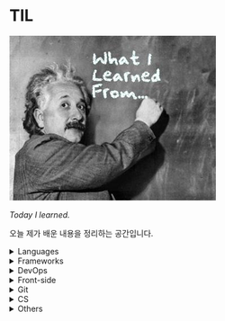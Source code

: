 # TIL

![image](resources/image.jpg)

*Today I learned.*

오늘 제가 배운 내용을 정리하는 공간입니다.

<details>
  <summary>Languages</summary>
  <ul>
    <li>
      <details>
      <summary><a href="languages/java.md" target="_blank">Java</a></summary>
        <ul>
          <li><a href="languages/java.md#fature" target="_blank">Java의 특징</a></li>
          <li><a href="languages/java.md#philosophy" target="_blank">Java의 철학</a></li>
          <li><a href="languages/java.md#run-java-cli" target="_blank">IDE없이 컴파일, 실행하기</a></li>
          <li><a href="languages/java.md#wrapper-class" target="_blank">Wrapper Class</a></li>
          <li><a href="languages/java.md#date" target="_blank">Date</a></li>
          <li><a href="languages/java.md#javadoc" target="_blank">JavaDoc</a></li>
          <li><a href="languages/java.md#math" target="_blank">Math</a></li>
          <li><a href="languages/java.md#length" target="_blank">length, length(), size()</a></li>
          <li><a href="languages/java.md#equals" target="_blank">==과 equals()</a></li>
          <li><a href="languages/java.md#touppercase" target="_blank">문자열 변환 함수</a></li>
          <li><a href="languages/java.md#lombok" target="_blank">Lombok</a></li>
          <li><a href="languages/java.md#javabean" target="_blank">JavaBean</a></li>
        </ul>
      </details>
    </li>
    <li>
      <details>
      <summary><a href="languages/python.md" target="_blank">Python</a></summary>
        <ul>
          <li><a href="languages/python.md#feature" target="_blank">파이썬의 특징</a></li>
          <li><a href="languages/python.md#interpretor" target="_blank">인터프리터 언어</a></li>
          <li><a href="languages/python.md#indent" target="_blank">인덴트</a></li>
        </ul>
      </details>
    </li>
    <li>
      <details>
      <summary><a href="languages/sql.md" target="_blank">SQL (oracle)</a></summary>
        <ul>
          <li><a href="languages/sql.md#overview" target="_blank">데이터베이스 개요</a></li>
          <li><a href="languages/sql.md#proscons" target="_blank">데이터베이스의 장단점</a></li>
          <ul>
            <li><a href="languages/sql.md#pros" target="_blank">장점</a></li>
            <li><a href="languages/sql.md#cons" target="_blank">단점</a></li>
          </ul>
          <li><a href="languages/sql.md#term" target="_blank">데이터베이스 관련 용어</a></li>
          <ul>
            <li><a href="languages/sql.md#ddl" target="_blank">DDL</a></li>
            <li><a href="languages/sql.md#dml" target="_blank">DML</a></li>
            <li><a href="languages/sql.md#dcl" target="_blank">DCL</a></li>
            <li><a href="languages/sql.md#dbms" target="_blank">DBMS</a></li>
            <li><a href="languages/sql.md#rdbms" target="_blank">RDBMS</a></li>
          </ul>
          <li><a href="languages/sql.md#show-all-tables" target="_blank">오라클에서 전체 테이블 조회하기</a></li>
          <li><a href="languages/sql.md#create-account" target="_blank">오라클 DB 계정 생성하고 전환하기</a></li>
          <li><a href="languages/sql.md#drop-account" target="_blank">오라클 DB 계정 삭제하기</a></li>
          <li><a href="languages/sql.md#create-table" target="_blank">테이블 생성하기</a></li>
          <li><a href="languages/sql.md#desc" target="_blank">데이터 구조 조회하기 (DESC)</a></li>
          <li><a href="languages/sql.md#insert-into-table" target="_blank">데이터 삽입하기</a></li>
          <li><a href="languages/sql.md#drop-table" target="_blank">테이블 삭제하기</a></li>
          <li><a href="languages/sql.md#show-all-columns" target="_blank">테이블 전체 컬럼 조회</a></li>
          <li><a href="languages/sql.md#show-specific-columns" target="_blank">선택적 데이터 조회</a></li>
          <li><a href="languages/sql.md#show-columns-while-condition" target="_blank">조건에 따른 데이터 조회</a></li>
          <li><a href="languages/sql.md#select-order" target="_blank">정렬하여 조회하기 (이름순으로 조회시, 동명이면 생일순)</a></li>
          <li><a href="languages/sql.md#limit" target="_blank">데이터 출력 수 결정하기 (LIMIT)</a></li>
          <li><a href="languages/sql.md#distinct" target="_blank">중복제거 조회 (DISTINCT)</a></li>
          <li><a href="languages/sql.md#sql-math" target="_blank">연산처리</a></li>
        </ul>
      </details>
    </li>
  </ul>
</details>
<details>
  <summary>Frameworks</summary>
  <ul>
    <li>
      <details>
      <summary><a href="https://github.com/youngjinmo/TIL/tree/master/frameworks/spring-framework">Spring Framework</a></summary>
      	<ul>
    			<li>
          	<details>
          		<summary><a href="frameworks/spring-framework/spring-boot.md" target="_blank">Spring Boot</a></summary>
              <ul>
                <li><a href="frameworks/spring-framework/spring-boot.md#feature" target="_blank">Spring Boot 특징</a></li>
                <li><a href="frameworks/spring-framework/spring-boot.md#config" target="_blank">Spring Boot auto-configuration</a></li>
                <li><a href="frameworks/spring-framework/spring-boot.md#error" target="_blank">에러페이지 핸들링</a></li>
                <li><a href="frameworks/spring-framework/spring-boot.md#get-mapping-multi" target="_blank">@GetMapping 어노테이션으로 다중맵핑하기</a></li>
                <li><a href="frameworks/spring-framework/spring-boot.md#h2-databse" target="_blank">h2 데이터베이스 마이그레이션</a></li>
              </ul>
            </details>
          </li>
          <li>
          	<details>
          		<summary><a href="frameworks/spring-framework/spring-security.md" target="_blank">Spring Security</a></summary>
              <ul>
                <li><a href="frameworks/spring-framework/spring-security.md#oatuh2" target="_blank">OAuth2</a></li>
              </ul>
            </details>
          </li>
          <li>
            <details>
              <summary><a href="frameworks/spring-framework/jpa.md" target="_blank">JPA</a></summary>
              <ul>
                <li><a href="frameworks/spring-framework/jpa.md#hibernate" target="_blank">Hibernate</a></li>
              </ul>
            </details>
          </li>
  		</ul>
      </details>
    </li>
    <li>
      <details>
        <summary><a href="frameworks/django.md" target="_blank">Django</a></summary>
        <ul>
          <li><a href="frameworks/django.md#mtv" target="_blank">MTV</a></li>
          <li><a href="frameworks/django.md#virtualenv" target="_blank">virtualenv</a></li>
          <li><a href="frameworks/django.md#start-django" target="_blank">Django 실행환경 구성하기</a></li>
          <li><a href="frameworks/django.md#startproject" target="_blank">start project</a></li>
          <li><a href="frameworks/django.md#migrate" target="_blank">데이터베이스 마이그레이션</a></li>
          <li><a href="frameworks/django.md#runserver" target="_blank">서버 실행하기</a></li>
        </ul>
      </details>
    </li>
  </ul>
</details>
<details>
  <summary>DevOps</summary>
  <ul>
    <li>
      <details>
        <summary><a href="DevOps/Linux.md" target="_blank">Linux</a></summary>
        <ul>
          <li>
            <details>
              <summary><a href="DevOps/Linux.md#commands" target="_blank">명령어</a></summary>
              <ul>
                <li><a href="DevOps/Linux.md#shell-kernel" target="_blank">Shell과 Kernel</a></li>
                <li><a href="DevOps/Linux.md#uname-m" target="_blank">비트(32/64) 확인</a></li>
                <li><a href="DevOps/Linux.md#symboliclink" target="_blank">Symbolic Link</a></li>
                <li><a href="DevOps/Linux.md#find" target="_blank">find - 파일/디렉토리 찾기</a></li>
                <li><a href="DevOps/Linux.md#grep" target="_blank">grep - 문서내 검색</a></li>
                <li><a href="DevOps/Linux.md#save-output" target="_blank">터미널 결과 출력 저장</a></li>
                <li><a href="DevOps/Linux.md#combine-commands" target="_blank">복수의 명령어 동시실행</a></li>
                <li><a href="DevOps/Linux.md#caffeinate" target="_blank">슬립모드 진입방지 (caffeinate)</a></li>
                <li><a href="DevOps/Linux.md#ubuntu-reboot" target="_blank">시스템 재부팅</a></li>
                <li><a href="DevOps/Linux.md#ifconfig" target="_blank">ip주소 확인하기</a></li>
                <li><a href="DevOps/Linux.md#change-localtime" target="_blank">서버시간 변경하기</a></li>
                <li><a href="DevOps/Linux.md#setup-utf8" target="_blank">UTF-8 인코딩 설정(한국어 설정)</a></li>
                <li><a href="DevOps/Linux.md#hostname" target="_blank">호스트네임 변경하기</a></li>
                <li><a href="DevOps/Linux.md#wget" target="_blank">wget으로 파일다운로드</a></li>
                <li><a href="DevOps/Linux.md#adduser" target="_blank">계정 생성하기</a></li>
                <li><a href="DevOps/Linux.md#password" target="_blank">우분투 패스워드 설정하기</a></li>
              </ul>
            </details>
          </li>
          <li>
            <details>
              <summary><a href="DevOps/Linux.md#vim" target="_blank">Vim</a></summary>
              <ul>
                <li><a href="DevOps/Linux.md#vi-input" target="_blank">입력 명령어</a></li>
            		<li><a href="DevOps/Linux.md#vi-move" target="_blank">이동 명령어</a></li>
      					<li><a href="DevOps/Linux.md#vi-filestatus" target="_blank">파일 상태 명령어</a></li>
								<li><a href="DevOps/Linux.md#vimrc" target="_blank">IDE처럼 사용을 위한 Vim 셋팅하기</a></li>
                <li><a href="DevOps/Linux.md#vim-v" target="_blank">한 글자/한 줄씩 드래그 하기</a></li>
              </ul>
            </details>
          </li>
          <li>
            <details>
              <summary><a href="DevOps/Linux.md#apt-get" target="_blank">패키지 관리툴 (apt-get)</a></summary>
              <ul>
                <li><a href="DevOps/Linux.md#difference-between-update-upgrade" target="_blank">update와 upgrade의 차이</a></li>
                <li><a href="DevOps/Linux.md#install-remove" target="_blank">apt-get 패키지 설치/삭제하기</a></li>
                <li><a href="DevOps/Linux.md#asciinema" target="_blank">터미널 녹화기 asciinema</a></li>
              </ul>
            </details>
          </li>
        </ul>
      </details>
    </li>
    <li>
      <details>
        <summary><a href="DevOps/Docker.md" target="_blank">Docker</a></summary>
        <ul>
          <li><a href="DevOps/Docker.md#intro" target="_blank">도커?</a></li>
          <li><a href="DevOps/Docker.md#installation" target="_blank">도커 설치</a></li>
          <li><a href="DevOps/Docker.md#create-image" target="_blank">이미지 설치하기</a></li>
          <li><a href="DevOps/Docker.md#rename-image" target="_blank">이미지 이름 변경</a></li>
          <li><a href="DevOps/Docker.md#create-container" target="_blank">컨테이너 생성하기</a></li>
          <li><a href="DevOps/Docker.md#hostname" target="_blank">호스트네임 지정하기</a></li>
          <li><a href="DevOps/Docker.md#control-container" target="_blank">컨테이너 시작/중단하기</a></li>
          <li><a href="DevOps/Docker.md#images" target="_blank">도커 이미지 조회하기</a></li>
          <li><a href="DevOps/Docker.md#ps" target="_blank">도커 컨테이너 조회하기</a></li>
          <li><a href="DevOps/Docker.md#exec-imageid-bash" target="_blank">bash모드로 컨테이너 진입</a></li>
          <li><a href="DevOps/Docker.md#change-container" target="_blank">컨테이너 이름 변경</a></li>
          <li><a href="DevOps/Docker.md#rm-container" target="_blank">컨테이너 삭제</a></li>
          <li><a href="DevOps/Docker.md#rmi-image" target="_blank">이미지 삭제</a></li>
        </ul>
      </details>
    </li>
    <li>
      <details>
        <summary><a href="DevOps/AWS.md" target="_blank">AWS</a></summary>
        <ul>
          <li><a href="DevOps/AWS.md#region" target="_blank">Region과 Availability zone</a></li>
          <li><a href="DevOps/AWS.md#ec2" target="_blank">EC2 인스턴스의 기능</a></li>
          <li><a href="DevOps/AWS.md#ssh-i" target="_blank">터미널로 EC2 인스턴스 SSH 접속</a></li>
          <li><a href="DevOps/AWS.md#locale-ko-utf8" target="_blank">EC2 언어 설정</a></li>
          <li><a href="DevOps/AWS.md#awscli" target="_blank">awscli 설치하기</a></li>
          <li><a href="DevOps/AWS.md#start-apache2" target="_blank">Apache2 웹서버 실행</a></li>
          <li><a href="DevOps/AWS.md#autoload-pem" target="_blank">키페어(.pem) 자동으로 읽어오기</a></li>
          <li><a href="DevOps/AWS.md#install-jdk-ubuntu" target="_blank">Ubuntu EC2에 JDK 설치하기</a></li>
          <li><a href="DevOps/AWS.md#install-jdk-amazonlinux" target="_blank">Amazon Linux에 Java 설치하기</a></li>
          <li><a href="DevOps/AWS.md#which" target="_blank">Java 설치 경로 찾기</a></li>
          <li><a href="DevOps/AWS.md#install-maven" target="_blank">Amazon Linux에 메이븐 설치하기</a></li>
          <li><a href="DevOps/AWS.md#java-build" target="_blank">Java 프로그램 빌드하기 (maven/gradle)</a></li>
          <li><a href="DevOps/AWS.md#java-jar" target="_blank">Java 프로그램 실행하기 (jar파일 실행)</a></li>
          <li><a href="DevOps/AWS.md#redirect-8080" target="_blank">포트번호 8080으로 리다이렉트 하기</a></li>
          <li><a href="DevOps/AWS.md#tmux" target="_blank">터미널 백그라운드에서 서버 실행하기(tmux)</a></li>
        </ul>
      </details>
    </li>
  </ul>
</details>
<details>
  <summary>Front-side</summary>
  <ul>
    <li>
      <details>
        <summary><a href="front-side/template-engines/template-engines.md" target="_blank">Template Engines</a></summary>
        <ul>
          <li>
            <details>
              <summary><a href="front-side/template-engines/mustache.md#mustache" target="_blank">Mustache</a></summary>
              <ul>
                <li><a href="front-side/template-engines/mustache.md#getting-started" target="_blank">mustache 시작하기</a></li>
                <li><a href="front-side/template-engines/mustache.md#refactor" target="_blank">화면 분할하기 (중복제거)</a></li>
                <li><a href="front-side/template-engines/mustache.md#update-form" target="_blank">update form구현하기</a></li>
              </ul>
            </details>
          </li>
        </ul>
      </details>
    </li>
    <li>
      <details>
        <summary><a href="front-side/html.md" target="_blank">HTML</a></summary>
        <ul>
          <li><a href="front-side/html.md#datails" target="_blank">details</a></li>
        </ul>
      </details>
    </li>
    <li>
      <details>
        <summary><a href="front-side/CSS.md" target="_blank">CSS</a></summary>
        <ul>
          <li><a href="front-side/CSS.md#word-break" target="_blank">word-break</a></li>
          <li><a href="front-side/CSS.md#apply-style-to-multiple-ids" target="_blank">복수의 id에 CSS 적용</a></li>
          <li><a href="front-side/CSS.md#margin-and-padding" target="_blank">margin과 padding 차이</a></li>
          <li><a href="front-side/CSS.md##luminosity" target="_blank">이미지 흑백 전환 효과주기</a></li>
        </ul>
      </details>
    </li>
  </ul>
</details>
<details>
      <summary>Git</summary>
      <ul>
        <li><a href="vcs/git.md#staging-commit" target="_blank">Staging과 Commit</a></li>
        <li><a href="vcs/git.md#add-p" target="_blank">파일단위 아닌 변경사항 단위로 커밋하기</a></li>
        <li><a href="vcs/git.md#restore" target="_blank">Unstaging</a></li>
        <li><a href="vcs/git.md#log-decorate" target="_blank">git log 그래프로 보기</a></li>
        <li><a href="vcs/git.md#create-branch" target="_blank">브랜치 생성하기</a></li>
        <li><a href="vcs/git.md#move-branch" target="_blank">브랜치 이동하기</a></li>
        <li><a href="vcs/git.md#delete-branch" target="_blank">브랜치 삭제하기</a></li>
        <li><a href="vcs/git.md#delete-origin-branch" target="_blank">원격 저장소 브랜치 삭제하기</a></li>
        <li><a href="vcs/git.md#change-branch-name" target="_blank">브랜치 이름 변경하기</a></li>
        <li><a href="vcs/git.md#rebase-merged" target="_blank">커밋 합치기 with rebase</a></li>
        <li><a href="vcs/git.md#rebase-change-sequence" target="_blank">커밋 순서 바꾸기 with rebase</a></li>
        <li><a href="vcs/git.md#rebase-change-commit-m" target="_blank">커밋메세지 변경하기 with rebase</a></li>
        <li><a href="vcs/git.md#commit-amend" target="_blank">최신 커밋 메세지 변경하기</a></li>
        <li><a href="vcs/git.md#move-to-commit" target="_blank">커밋 이동하기</a></li>
        <li><a href="vcs/git.md#set-url" target="_blank">원격 저장소 변경하기</a></li>
        <li><a href="vcs/git.md#fork" target="_blank">Fork</a></li>
        <li><a href="vcs/git.md#pr" target="_blank">PR</a></li>
        <li><a href="vcs/git.md#gitignore" target="_blank">.gitignore</a></li>
        <li><a href="vcs/git.md#config" target="_blank">git config 설정</a></li>
        <li><a href="vcs/git.md#credential" target="_blank">Github Credential 저장</a></li>
        <li><a href="vcs/git.md#add-ssh" target="_blank">Github에 SSH 등록하기</a></li>
        <li><a href="vcs/git.md#license" target="_blank">레파지토리 라이센스</a></li>
        <li><a href="vcs/git.md#gitmessage" target="_blank">커밋 템플릿 만들기</a></li>
      </ul>
      </details>
<details>
  <summary>CS</summary>
  <ul>
    <li>
      <details>
        <summary><a href="CS/network/HTTP.md" target="_blank">HTTP</a></summary>
        <ul>
          <li><a href="CS/network/HTTP.md#get-post" target="_blank">GET/POST</a></li>
          <li><a href="CS/network/HTTP.md#uri-url" target="_blank">URI와 URL</a></li>
        </ul>
      </details>
    </li>
  </ul>
</details>
<details>
  <summary>Others</summary>
  <ul>
    <li>
      <details>
      <summary><a href="Others/reg.md" target="_blank">정규표현식</a></summary>
      <ul>
        <li><a href="Others/reg.md#digit-single" target="_blank">숫자 대표문자 (한 글자만)</a></li>
        <li><a href="Others/reg.md#word-single" target="_blank">글자 대표문자 (한 글자만)</a></li>
        <li><a href="Others/reg.md#multiple" target="_blank">문자 여러개</a></li>
        <li><a href="Others/reg.md#atleast-one" target="_blank">0개 이상</a></li>
        <li><a href="Others/reg.md#isExist" target="_blank">x가 있을수도 있고, 없을 수도 있고</a></li>
        <li><a href="Others/reg.md#isExist-multiple" target="_blank">x 또는 y가 있을수도 있고, 없을 수도 있고</a></li>
        <li><a href="Others/reg.md#select-word-by-specific-number" target="_blank">특정 글자 수의 문자만 조회</a></li>
        <li><a href="Others/reg.md#select-word-by-numbers" target="_blank">글자 수 조건 추가하여 문자 조회</a></li>
        <li><a href="Others/reg.md#select-specific-word" target="_blank">특정 문자만 조회</a></li>
        <li><a href="Others/reg.md#select-all-small-alphabets" target="_blank">소문자 알파벳 전체를 조회하기</a></li>
        <li><a href="Others/reg.md#select-korean" target="_blank">한글단어 조회</a></li>
        <li><a href="Others/reg.md#select-other-words" target="_blank">기타 대표문자</a></li>
        <li><a href="Others/reg.md#regbylanguages" target="_blank">언어별 정규표현식</a></li>
      </ul>
      </details>
    </li>
    <li>
      <details>
      <summary><a href="Others/Errors.md" target="_blank">Errors</a></summary>
      <ul>
        <li><a href="Others/Errors.md#reimport-gradle" target="_blank">Gradle이 정상적으로 작동하지 않을때</a></li>
      </ul>
      </details>
    </li>
    <li>
      <details>
      <summary><a href="Others/mac.md" target="_blank">MacOS</a></summary>
      <ul>
        <li><a href="Others/mac.md#homebrew" target="_blank">Homebrew</a></li>
        <li><a href="Others/mac.md#package-tree" target="_blank">tree 패키지</a></li>
        <li><a href="Others/mac.md#commandlinetools" target="_blank">Xcode 대신 Command Line Tools 사용하기</a></li>
        <li><a href="Others/mac.md#xcrun-error" target="_blank">xcrun error</a></li>
        <li><a href="Others/mac.md#killproc">특정포트 사용중인 프로세스 종료하기</a></li>
        <li><a href="Others/mac.md#iconv">한글 깨진 파일 UTF-8 변환해서 복구하기 (iconv)</a></li>
      </ul>
      </details>
    </li>
    <li>
      <details>
      <summary><a href="Others/pi.md" target="_blank">Raspberry Pi</a></summary>
      <ul>
        <li><a href="Others/pi.md#enable-ssh" target="_blank">SSH 활성화</a></li>
        <li><a href="Others/pi.md#ssh-mac" target="_blank">맥에서 라즈베리파이 SSH 접속</a></li>
        <li><a href="Others/pi.md#install-docker" target="_blank">도커 설치</a></li>
      </ul>
      </details>
    </li>
  </ul>
</details>

<br>

